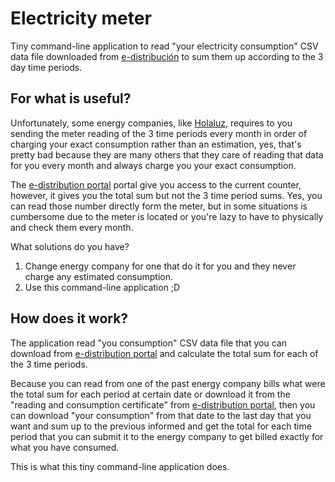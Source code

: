 # Electricity meter

Tiny command-line application to read "your electricity consumption" CSV data file downloaded from
[e-distribución][1] to sum them up according to the 3 day time periods.

## For what is useful?

Unfortunately, some energy companies, like [Holaluz][2], requires to you sending the meter reading
of the 3 time periods every month in order of charging your exact consumption rather than an
estimation, yes, that's pretty bad because they are many others that they care of reading that data
for you every month and always charge you your exact consumption.

The [e-distribution portal][3] portal give you access to the current counter, however, it gives you the
total sum but not the 3 time period sums. Yes, you can read those number directly form the meter,
but in some situations is cumbersome due to the meter is located or you're lazy to have to
physically and check them every month.

What solutions do you have?

1. Change energy company for one that do it for you and they never charge any estimated consumption.
1. Use this command-line application ;D

## How does it work?

The application read "you consumption" CSV data file that you can download from [e-distribution
portal][3]
and calculate the total sum for each of the 3 time periods.

Because you can read from one of the past energy company bills what were the total sum for each
period at certain date or download it from the "reading and consumption certificate" from
[e-distribution portal][3], then you can download "your consumption" from that date to the last day
that you want and sum up to the previous informed and get the total for each time period that you
can submit it to the energy company to get billed exactly for what you have consumed.

This is what this tiny command-line application does.


[1]: https://www.edistribucion.com/
[2]: https://www.holaluz.com/
[3]: https://zonaprivada.edistribucion.com/

